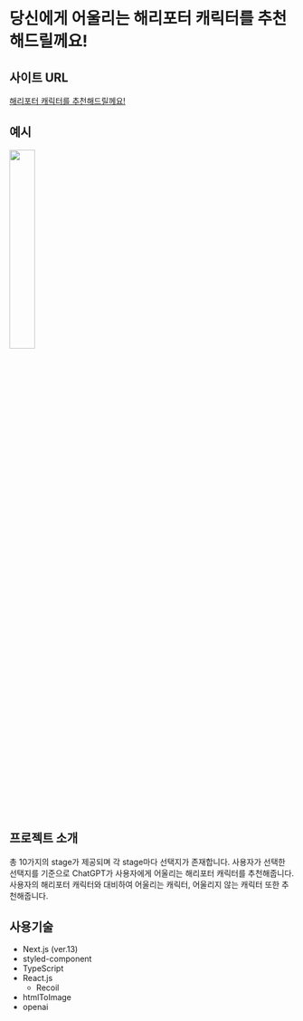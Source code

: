 # 당신에게 어울리는 해리포터 캐릭터를 추천해드릴께요!

## 사이트 URL

<a href="https://find-character-gpt.vercel.app/">해리포터 캐릭터를 추천해드릴께요!</a>

## 예시

<img width="30%" src="https://github.com/f-lab-edu/Find_Character_GPT/assets/83911617/48c3035f-3a38-4e8d-97ed-5b50ecb6ba1c"/>

## 프로젝트 소개

총 10가지의 stage가 제공되며 각 stage마다 선택지가 존재합니다.
사용자가 선택한 선택지를 기준으로 ChatGPT가 사용자에게 어울리는 해리포터 캐릭터를 추천해줍니다.
사용자의 해리포터 캐릭터와 대비하여 어울리는 캐릭터, 어울리지 않는 캐릭터 또한 추천해줍니다.

## 사용기술

- Next.js (ver.13)
- styled-component
- TypeScript
- React.js
  - Recoil
- htmlToImage
- openai

